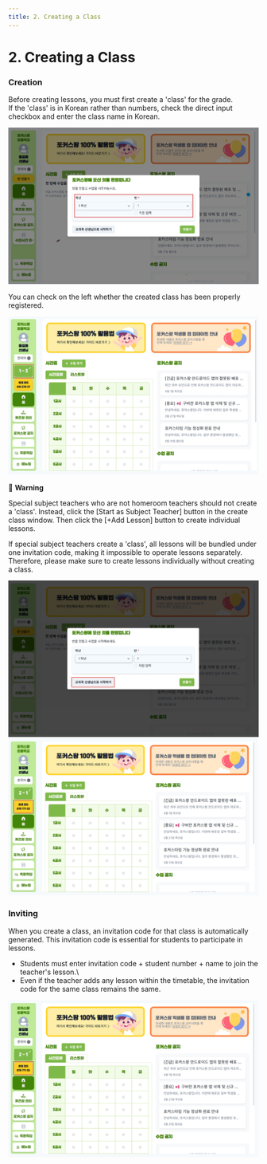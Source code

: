 ```yaml
---
title: 2. Creating a Class
---
```


# 2. Creating a Class

### Creation

Before creating lessons, you must first create a 'class' for the grade.\
If the 'class' is in Korean rather than numbers, check the direct input checkbox and enter the class name in Korean.

![](/img/kr/elementary/teacher/02-01.jpg)

You can check on the left whether the created class has been properly registered.

![](/img/kr/elementary/teacher/02-02.jpg)

🚨 **Warning**

Special subject teachers who are not homeroom teachers should not create a 'class'. Instead, click the [Start as Subject Teacher] button in the create class window. Then click the [+Add Lesson] button to create individual lessons.

If special subject teachers create a 'class', all lessons will be bundled under one invitation code, making it impossible to operate lessons separately.
Therefore, please make sure to create lessons individually without creating a class.

![](/img/kr/elementary/teacher/02-03.jpg)
![](/img/kr/elementary/teacher/02-04.jpg)

### Inviting

When you create a class, an invitation code for that class is automatically generated. This invitation code is essential for students to participate in lessons.

- Students must enter invitation code + student number + name to join the teacher's lesson.\
- Even if the teacher adds any lesson within the timetable, the invitation code for the same class remains the same.

![](/img/kr/elementary/teacher/02-05.jpg)
